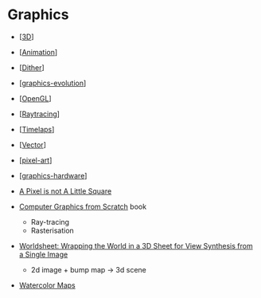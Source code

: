Graphics
========

* [[3D]]
* [[Animation]]
* [[Dither]]
* [[graphics-evolution]]
* [[OpenGL]]
* [[Raytracing]]
* [[Timelaps]]
* [[Vector]]
* [[pixel-art]]
* [[graphics-hardware]]

* [A Pixel is not A Little Square](http://alvyray.com/Memos/CG/Microsoft/6_pixel.pdf)
* [Computer Graphics from Scratch](https://gabrielgambetta.com/computer-graphics-from-scratch/) book
    * Ray-tracing
    * Rasterisation

* [Worldsheet: Wrapping the World in a 3D Sheet for View Synthesis from a Single Image](https://worldsheet.github.io/)
    * 2d image + bump map -> 3d scene

* [Watercolor Maps](http://maps.stamen.com/watercolor/)


[//begin]: # "Autogenerated link references for markdown compatibility"
[3D]: 3d.md "3D"
[Animation]: animation.md "Animation"
[Dither]: dither.md "dither"
[graphics-evolution]: graphics-evolution.md "Evolution of Computer Graphics"
[OpenGL]: opengl.md "OpenGL"
[Raytracing]: raytracing.md "Raytracing"
[Timelaps]: timelaps.md "Timelaps"
[Vector]: vector.md "Vector Graphics"
[pixel-art]: pixel-art.md "pixel-art"
[graphics-hardware]: graphics-hardware.md "Graphics Hardware"
[//end]: # "Autogenerated link references"